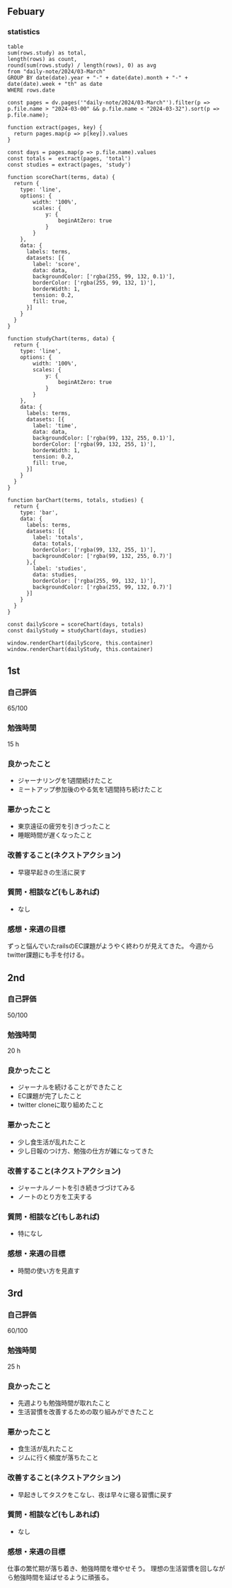 ## Febuary
### statistics

```dataview
table
sum(rows.study) as total,
length(rows) as count,
round(sum(rows.study) / length(rows), 0) as avg
from "daily-note/2024/03-March"
GROUP BY date(date).year + "-" + date(date).month + "-" + date(date).week + "th" as date
WHERE rows.date
```

```dataviewjs
const pages = dv.pages('"daily-note/2024/03-March"').filter(p => p.file.name > "2024-03-00" && p.file.name < "2024-03-32").sort(p => p.file.name);

function extract(pages, key) {
  return pages.map(p => p[key]).values
}

const days = pages.map(p => p.file.name).values  
const totals =  extract(pages, 'total')
const studies = extract(pages, 'study')

function scoreChart(terms, data) {
  return {
    type: 'line',
    options: {
	    width: '100%',
		scales: {
			y: {
				beginAtZero: true
			}
		}
	},
    data: {
      labels: terms,
      datasets: [{
        label: 'score',
        data: data,
        backgroundColor: ['rgba(255, 99, 132, 0.1)'],  
        borderColor: ['rgba(255, 99, 132, 1)'],  
        borderWidth: 1,
        tension: 0.2,
		fill: true,
      }]
    }
  }
}

function studyChart(terms, data) {
  return {
    type: 'line',
    options: {
	    width: '100%',
		scales: {
			y: {
				beginAtZero: true
			}
		}
	},
    data: {
      labels: terms,
      datasets: [{
        label: 'time',
        data: data,
        backgroundColor: ['rgba(99, 132, 255, 0.1)'],  
        borderColor: ['rgba(99, 132, 255, 1)'],  
        borderWidth: 1,
		tension: 0.2,
		fill: true,
      }]
    }
  }
}

function barChart(terms, totals, studies) {
  return {
    type: 'bar',
    data: {
      labels: terms,
      datasets: [{
        label: 'totals',
        data: totals,
        borderColor: ['rgba(99, 132, 255, 1)'],
        backgroundColor: ['rgba(99, 132, 255, 0.7)']
      },{
        label: 'studies',
        data: studies,
        borderColor: ['rgba(255, 99, 132, 1)'],
        backgroundColor: ['rgba(255, 99, 132, 0.7)']
      }]
    }
  }
}

const dailyScore = scoreChart(days, totals)
const dailyStudy = studyChart(days, studies)

window.renderChart(dailyScore, this.container)
window.renderChart(dailyStudy, this.container)
```


## 1st
### 自己評価
65/100
### 勉強時間
15 h
### 良かったこと
- ジャーナリングを1週間続けたこと
- ミートアップ参加後のやる気を1週間持ち続けたこと
### 悪かったこと
- 東京遠征の疲労を引きづったこと
- 睡眠時間が遅くなったこと
### 改善すること(ネクストアクション)
- 早寝早起きの生活に戻す
### 質問・相談など(もしあれば)
- なし
### 感想・来週の目標 
ずっと悩んでいたrailsのEC課題がようやく終わりが見えてきた。
今週からtwitter課題にも手を付ける。

## 2nd
### 自己評価
50/100  
### 勉強時間
20 h  
### 良かったこと
- ジャーナルを続けることができたこと
- EC課題が完了したこと
- twitter cloneに取り組めたこと

### 悪かったこと
- 少し食生活が乱れたこと
- 少し日報のつけ方、勉強の仕方が雑になってきた

### 改善すること(ネクストアクション)
- ジャーナルノートを引き続きづづけてみる
- ノートのとり方を工夫する

### 質問・相談など(もしあれば)
- 特になし

### 感想・来週の目標
- 時間の使い方を見直す

## 3rd
### 自己評価
60/100
### 勉強時間
25 h
### 良かったこと
- 先週よりも勉強時間が取れたこと
- 生活習慣を改善するための取り組みができたこと
### 悪かったこと
- 食生活が乱れたこと
- ジムに行く頻度が落ちたこと
### 改善すること(ネクストアクション)
- 早起きしてタスクをこなし、夜は早々に寝る習慣に戻す
### 質問・相談など(もしあれば)
- なし
### 感想・来週の目標 
仕事の繁忙期が落ち着き、勉強時間を増やせそう。
理想の生活習慣を回しながら勉強時間を延ばせるように頑張る。